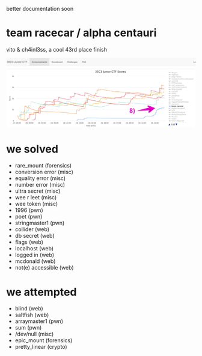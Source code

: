 better documentation soon

# team racecar / alpha centauri

vito & ch4inl3ss, a cool 43rd place finish

![image of scores](/2018-12-29-20-01-58.png)

# we solved

* rare_mount (forensics)
* conversion error (misc)
* equality error (misc)
* number error (misc)
* ultra secret (misc)
* wee r leet (misc)
* wee token (misc)
* 1996 (pwn)
* poet (pwn)
* stringmaster1 (pwn)
* collider (web)
* db secret (web)
* flags (web)
* localhost (web)
* logged in (web)
* mcdonald (web)
* not(e) accessible (web)

# we attempted

* blind (web)
* saltfish (web)
* arraymaster1 (pwn)
* sum (pwn)
* /dev/null (misc)
* epic_mount (forensics)
* pretty_linear (crypto)
